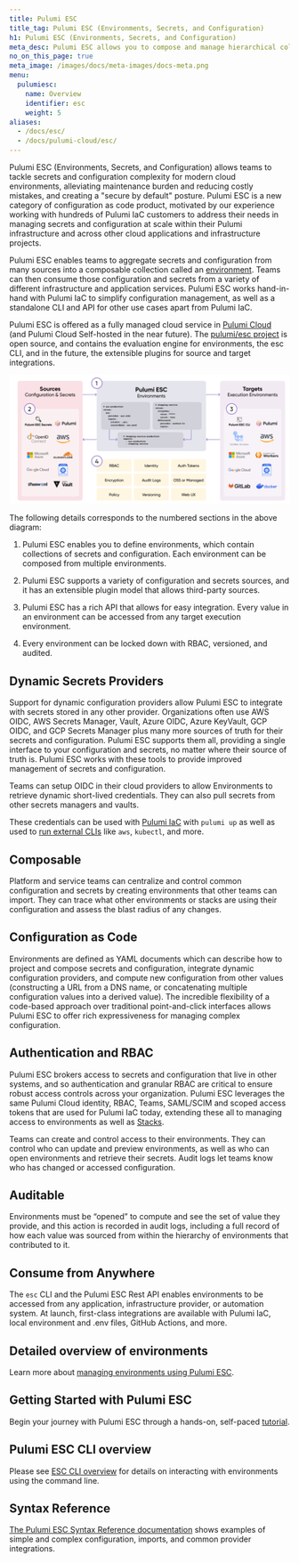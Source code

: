 ```yaml
---
title: Pulumi ESC
title_tag: Pulumi ESC (Environments, Secrets, and Configuration)
h1: Pulumi ESC (Environments, Secrets, and Configuration)
meta_desc: Pulumi ESC allows you to compose and manage hierarchical collections of configuration and secrets and consume them in various ways.
no_on_this_page: true
meta_image: /images/docs/meta-images/docs-meta.png
menu:
  pulumiesc:
    name: Overview
    identifier: esc
    weight: 5
aliases:
  - /docs/esc/
  - /docs/pulumi-cloud/esc/
---
```


Pulumi ESC (Environments, Secrets, and Configuration) allows teams to tackle secrets and configuration complexity for modern cloud environments, alleviating maintenance burden and reducing costly mistakes, and creating a "secure by default" posture. Pulumi ESC is a new category of configuration as code product, motivated by our experience working with hundreds of Pulumi IaC customers to address their needs in managing secrets and configuration at scale within their Pulumi infrastructure and across other cloud applications and infrastructure projects.

Pulumi ESC enables teams to aggregate secrets and configuration from many sources into a composable collection called an [environment](/docs/concepts/environments/). Teams can then consume those configuration and secrets from a variety of different infrastructure and application services.  Pulumi ESC works hand-in-hand with Pulumi IaC to simplify configuration management, as well as a standalone CLI and API for other use cases apart from Pulumi IaC.

Pulumi ESC is offered as a fully managed cloud service in [Pulumi Cloud](/docs/pulumi-cloud/) (and Pulumi Cloud Self-hosted in the near future). The [pulumi/esc project](https://github.com/pulumi/esc) is open source, and contains the evaluation engine for environments, the esc CLI, and in the future, the extensible plugins for source and target integrations.  

![Pulumi ESC ecosystem](img/pulumi_esc.png)

The following details corresponds to the numbered sections in the above diagram:

1. Pulumi ESC enables you to define environments, which contain collections of secrets and configuration. Each environment can be composed from multiple environments.

2. Pulumi ESC supports a variety of configuration and secrets sources, and it has an extensible plugin model that allows third-party sources.

3. Pulumi ESC has a rich API that allows for easy integration. Every value in an environment can be accessed from any target execution environment.

4. Every environment can be locked down with RBAC, versioned, and audited.

## Dynamic Secrets Providers

Support for dynamic configuration providers allow Pulumi ESC to integrate with secrets stored in any other provider.  Organizations often use AWS OIDC, AWS Secrets Manager, Vault, Azure OIDC, Azure KeyVault, GCP OIDC, and GCP Secrets Manager plus many more sources of truth for their secrets and configuration.  Pulumi ESC supports them all, providing a single interface to your configuration and secrets, no matter where their source of truth is.  Pulumi ESC works with these tools to provide improved management of secrets and configuration.

Teams can setup OIDC in their cloud providers to allow Environments to retrieve dynamic short-lived credentials. They can also pull secrets from other secrets managers and vaults.

These credentials can be used with [Pulumi IaC](/docs/pulumi-cloud/esc/environments/#using-with-pulumi-iac) with `pulumi up` as well as used to [run external CLIs](/docs/pulumi-cloud/esc/environments/#running-third-party-commands-using-pulumi-esc-secrets-and-config) like `aws`, `kubectl`, and more.

## Composable

Platform and service teams can centralize and control common configuration and secrets by creating environments that other teams can import. They can trace what other environments or stacks are using their configuration and assess the blast radius of any changes.

## Configuration as Code

Environments are defined as YAML documents which can describe how to project and compose secrets and configuration, integrate dynamic configuration providers, and compute new configuration from other values (constructing a URL from a DNS name, or concatenating multiple configuration values into a derived value).  The incredible flexibility of a code-based approach over traditional point-and-click interfaces allows Pulumi ESC to offer rich expressiveness for managing complex configuration.

## Authentication and RBAC

Pulumi ESC brokers access to secrets and configuration that live in other systems, and so authentication and granular RBAC are critical to ensure robust access controls across your organization. Pulumi ESC leverages the same Pulumi Cloud identity, RBAC, Teams, SAML/SCIM and scoped access tokens that are used for Pulumi IaC today, extending these all to managing access to environments as well as [Stacks](/docs/concepts/stack/).

Teams can create and control access to their environments. They can control who can update and preview environments, as well as who can open environments and retrieve their secrets. Audit logs let teams know who has changed or accessed configuration.

## Auditable

Environments must be “opened” to compute and see the set of value they provide, and this action is recorded in audit logs, including a full record of how each value was sourced from within the hierarchy of environments that contributed to it.

## Consume from Anywhere

The `esc` CLI and the Pulumi ESC Rest API enables environments to be accessed from any application, infrastructure provider, or automation system.  At launch, first-class integrations are available with Pulumi IaC, local environment and .env files, GitHub Actions, and more.

## Detailed overview of environments

Learn more about [managing environments using Pulumi ESC](/docs/pulumi-cloud/esc/environments/).

## Getting Started with Pulumi ESC

Begin your journey with Pulumi ESC through a hands-on, self-paced [tutorial](/docs/pulumi-cloud/esc/get-started/).

## Pulumi ESC CLI overview

Please see [ESC CLI overview](/docs/esc-cli/) for details on interacting with environments using the command line.

## Syntax Reference

[The Pulumi ESC Syntax Reference documentation](reference/) shows examples of simple and complex configuration, imports, and common provider integrations.
